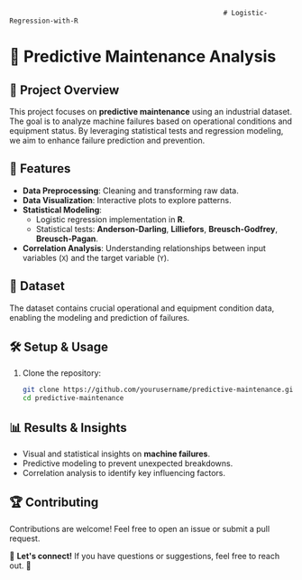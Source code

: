                                                          # Logistic-Regression-with-R

# 🔧 Predictive Maintenance Analysis

## 📌 Project Overview
This project focuses on **predictive maintenance** using an industrial dataset. The goal is to analyze machine failures based on operational conditions and equipment status. By leveraging statistical tests and regression modeling, we aim to enhance failure prediction and prevention.

## 🚀 Features
- **Data Preprocessing**: Cleaning and transforming raw data.
- **Data Visualization**: Interactive plots to explore patterns.
- **Statistical Modeling**:
  - Logistic regression implementation in **R**.
  - Statistical tests: **Anderson-Darling**, **Lilliefors**, **Breusch-Godfrey**, **Breusch-Pagan**.
- **Correlation Analysis**: Understanding relationships between input variables (`X`) and the target variable (`Y`).

## 📂 Dataset
The dataset contains crucial operational and equipment condition data, enabling the modeling and prediction of failures.

## 🛠️ Setup & Usage
1. Clone the repository:
   ```sh
   git clone https://github.com/yourusername/predictive-maintenance.git
   cd predictive-maintenance
   ```

## 📊 Results & Insights
- Visual and statistical insights on **machine failures**.
- Predictive modeling to prevent unexpected breakdowns.
- Correlation analysis to identify key influencing factors.

## 🏆 Contributing
Contributions are welcome! Feel free to open an issue or submit a pull request.


📩 **Let's connect!** If you have questions or suggestions, feel free to reach out. 🚀
